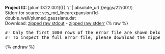 **Project ID:** [plumID:22.001]({{ '/' | absolute_url }}eggs/22/001/)  
Stderr for source:  ves_md_linearexpansion/1d-double_well/plumed_gaussians.dat   
Download: [zipped raw stdout](plumed_gaussians.dat.plumed_master.stdout.txt.zip) - [zipped raw stderr](plumed_gaussians.dat.plumed_master.stderr.txt.zip) 
{% raw %}
<pre>
#! Only the first 1000 rows of the error file are shown below
#! To inspect the full error file, please download the zipped raw stderr file above
</pre>
{% endraw %}
